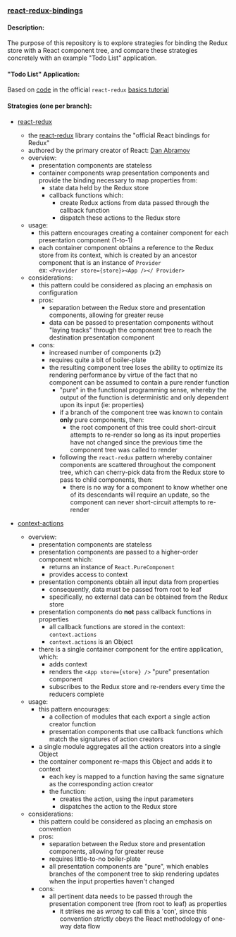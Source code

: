 ### [react-redux-bindings](https://github.com/warren-bank/react-redux-bindings)

#### Description:

The purpose of this repository is to explore strategies for binding the Redux store with a React component tree, and compare these strategies concretely with an example "Todo List" application.

#### "Todo List" Application:

Based on [code](https://redux.js.org/docs/basics/ExampleTodoList.html) in the official `react-redux` [basics tutorial](https://redux.js.org/docs/basics/)

#### Strategies (one per branch):

* [react-redux](https://github.com/warren-bank/react-redux-bindings/tree/react-redux)
  * the [react-redux](https://github.com/reactjs/react-redux) library contains the "official React bindings for Redux"
  * authored by the primary creator of React: [Dan Abramov](https://github.com/gaearon)
  * overview:
    * presentation components are stateless
    * container components wrap presentation components and provide the binding necessary to map properties from:
      * state data held by the Redux store
      * callback functions which:
        * create Redux actions from data passed through the callback function
        * dispatch these actions to the Redux store
  * usage:
    * this pattern encourages creating a container component for each presentation component (1-to-1)
    * each container component obtains a reference to the Redux store from its context, which is created by an ancestor component that is an instance of `Provider`<br>ex: `<Provider store={store}><App /></ Provider>`
  * considerations:
    * this pattern could be considered as placing an emphasis on configuration
    * pros:
      * separation between the Redux store and presentation components, allowing for greater reuse
      * data can be passed to presentation components without "laying tracks" through the component tree to reach the destination presentation component
    * cons:
      * increased number of components (x2)
      * requires quite a bit of boiler-plate
      * the resulting component tree loses the ability to optimize its rendering performance by virtue of the fact that no component can be assumed to contain a pure render function
        * "pure" in the functional programming sense, whereby the output of the function is deterministic and only dependent upon its input (ie: properties)
        * if a branch of the component tree was known to contain __only__ pure components, then:
          * the root component of this tree could short-circuit attempts to re-render so long as its input properties have not changed since the previous time the component tree was called to render
        * following the `react-redux` pattern whereby container components are scattered throughout the component tree, which can cherry-pick data from the Redux store to pass to child components, then:
          * there is no way for a component to know whether one of its descendants will require an update, so the component can never short-circuit attempts to re-render

* [context-actions](https://github.com/warren-bank/react-redux-bindings/tree/context-actions)
  * overview:
    * presentation components are stateless
    * presentation components are passed to a higher-order component which:
      * returns an instance of `React.PureComponent`
      * provides access to context
    * presentation components obtain all input data from properties
      * consequently, data must be passed from root to leaf
      * specifically, no external data can be obtained from the Redux store
    * presentation components do __not__ pass callback functions in properties
      * all callback functions are stored in the context: `context.actions`
      * `context.actions` is an Object
    * there is a single container component for the entire application, which:
      * adds context
      * renders the `<App store={store} />` "pure" presentation component
      * subscribes to the Redux store and re-renders every time the reducers complete
  * usage:
    * this pattern encourages:
      * a collection of modules that each export a single action creator function
      * presentation components that use callback functions which match the signatures of action creators
    * a single module aggregates all the action creators into a single Object
    * the container component re-maps this Object and adds it to context
      * each key is mapped to a function having the same signature as the corresponding action creator
      * the function:
        * creates the action, using the input parameters
        * dispatches the action to the Redux store
  * considerations:
    * this pattern could be considered as placing an emphasis on convention
    * pros:
      * separation between the Redux store and presentation components, allowing for greater reuse
      * requires little-to-no boiler-plate
      * all presentation components are "pure", which enables branches of the component tree to skip rendering updates when the input properties haven't changed
    * cons:
      * all pertinent data needs to be passed through the presentation component tree (from root to leaf) as properties
        * it strikes me as _wrong_ to call this a 'con', since this convention strictly obeys the React methodology of one-way data flow
